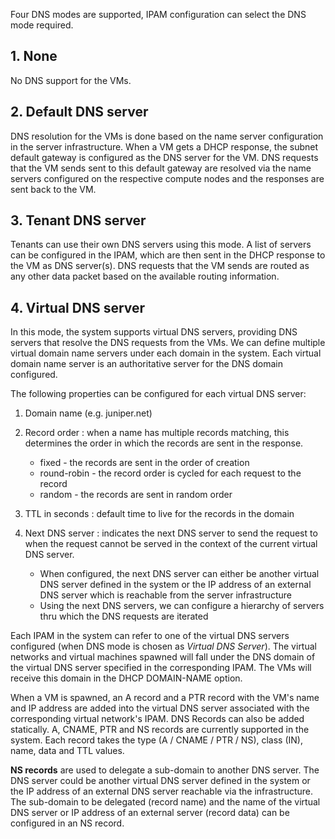 Four DNS modes are supported, IPAM configuration can select the DNS mode required.

## 1. None
No DNS support for the VMs.

## 2. Default DNS server
DNS resolution for the VMs is done based on the name server configuration in the server infrastructure. When a VM gets a DHCP response, the subnet default gateway is configured as the DNS server for the VM. DNS requests that the VM sends sent to this default gateway are resolved via the name servers configured on the respective compute nodes and the responses are sent back to the VM.

## 3. Tenant DNS server
Tenants can use their own DNS servers using this mode. A list of servers can be configured in the IPAM, which are then sent in the DHCP response to the VM as DNS server(s). DNS requests that the VM sends are routed as any other data packet based on the available routing information.

## 4. Virtual DNS server
In this mode, the system supports virtual DNS servers, providing DNS servers that resolve the DNS requests from the VMs. We can define multiple virtual domain name servers under each domain in the system. Each virtual domain name server is an authoritative server for the DNS domain configured. 

The following properties can be configured for each virtual DNS server:

1. Domain name (e.g. juniper.net)

2. Record order : when a name has multiple records matching, this determines the order in which the records are sent in the response. 
    * fixed - the records are sent in the order of creation
    * round-robin - the record order is cycled for each request to the record
    * random - the records are sent in random order

3. TTL in seconds : default time to live for the records in the domain

4. Next DNS server : indicates the next DNS server to send the request to when the request cannot be served in the context of the current virtual DNS server. 
    * When configured, the next DNS server can either be another virtual DNS server defined in the system or the IP address of an external DNS server which is reachable from the server infrastructure
    * Using the next DNS servers, we can configure a hierarchy of servers thru which the DNS requests are iterated

Each IPAM in the system can refer to one of the virtual DNS servers configured (when DNS mode is chosen as _Virtual DNS Server_). The virtual networks and virtual machines spawned will fall under the DNS domain of the virtual DNS server specified in the corresponding IPAM. The VMs will receive this domain in the DHCP DOMAIN-NAME option.

When a VM is spawned, an A record and a PTR record with the VM's name and IP address are added into the virtual DNS server associated with the corresponding virtual network's IPAM. DNS Records can also be added statically. A, CNAME, PTR and NS records are currently supported in the system. Each record takes the type (A / CNAME / PTR / NS), class (IN), name, data and TTL values.

**NS records** are used to delegate a sub-domain to another DNS server. The DNS server could be another virtual DNS server defined in the system or the IP address of an external DNS server reachable via the infrastructure. The sub-domain to be delegated (record name) and the name of the virtual DNS server or IP address of an external server (record data) can be configured in an NS record.
